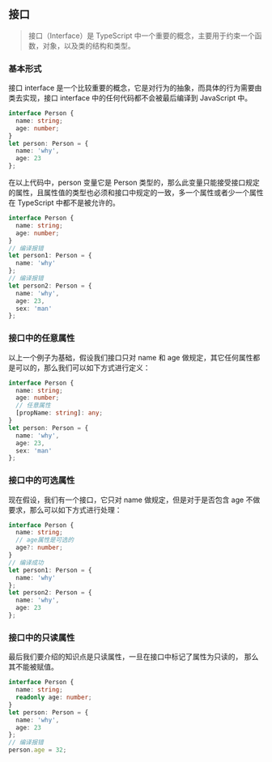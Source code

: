 <!--
 * @Author: 刘晨曦
 * @Date: 2021-10-18 20:08:15
 * @LastEditTime: 2021-10-18 20:23:04
 * @LastEditors: Please set LastEditors
 * @Description: In User Settings Edit
 * @FilePath: \wiki-based-docsify\docs\ts\interface.md
-->

## 接口

> 接口（Interface）是 TypeScript 中一个重要的概念，主要用于约束一个函数，对象，以及类的结构和类型。

### 基本形式

接口 interface 是一个比较重要的概念，它是对行为的抽象，而具体的行为需要由类去实现，接口 interface 中的任何代码都不会被最后编译到 JavaScript 中。

```ts
interface Person {
  name: string;
  age: number;
}
let person: Person = {
  name: 'why',
  age: 23
};
```

在以上代码中，person 变量它是 Person 类型的，那么此变量只能接受接口规定的属性，且属性值的类型也必须和接口中规定的一致，多一个属性或者少一个属性在 TypeScript 中都不是被允许的。

```ts
interface Person {
  name: string;
  age: number;
}
// 编译报错
let person1: Person = {
  name: 'why'
};
// 编译报错
let person2: Person = {
  name: 'why',
  age: 23,
  sex: 'man'
};
```

### 接口中的任意属性

以上一个例子为基础，假设我们接口只对 name 和 age 做规定，其它任何属性都是可以的，那么我们可以如下方式进行定义：

```ts
interface Person {
  name: string;
  age: number;
  // 任意属性
  [propName: string]: any;
}
let person: Person = {
  name: 'why',
  age: 23,
  sex: 'man'
};
```

### 接口中的可选属性

现在假设，我们有一个接口，它只对 name 做规定，但是对于是否包含 age 不做要求，那么可以如下方式进行处理：

```ts
interface Person {
  name: string;
  // age属性是可选的
  age?: number;
}
// 编译成功
let person1: Person = {
  name: 'why'
};
let person2: Person = {
  name: 'why',
  age: 23
};
```

### 接口中的只读属性

最后我们要介绍的知识点是只读属性，一旦在接口中标记了属性为只读的， 那么其不能被赋值。

```ts
interface Person {
  name: string;
  readonly age: number;
}
let person: Person = {
  name: 'why',
  age: 23
};
// 编译报错
person.age = 32;
```
